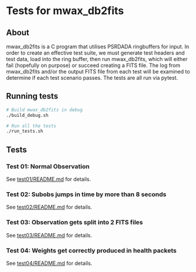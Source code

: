 # Tests for mwax_db2fits

## About

mwax_db2fits is a C program that utilises PSRDADA ringbuffers for input. In order to create an effective test suite, we must generate test headers and test data, load into the ring buffer, then run mwax_db2fits, which will either fail (hopefully on purpose) or succeed creating a FITS file. The log from mwax_db2fits and/or the output FITS file from each test will be examined to determine if each test scenario passes. The tests are all run via pytest.

## Running tests

```bash
# Build mwax_db2fits in debug
./build_debug.sh

# Run all the tests
./run_tests.sh
```

## Tests

### Test 01: Normal Observation

See [test01/README.md](test01/README.md) for details.

### Test 02: Subobs jumps in time by more than 8 seconds

See [test02/README.md](test02/README.md) for details.

### Test 03: Observation gets split into 2 FITS files

See [test03/README.md](test03/README.md) for details.

### Test 04: Weights get correctly produced in health packets

See [test04/README.md](test04/README.md) for details.
